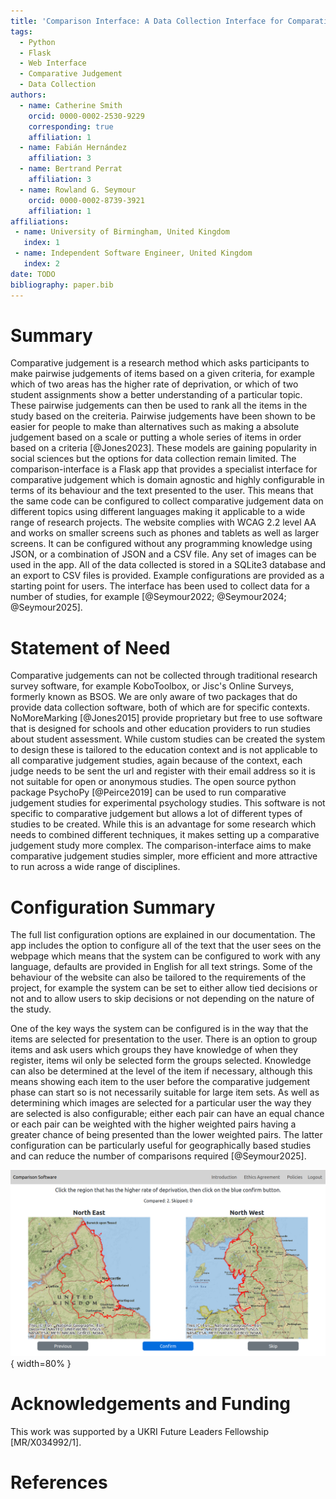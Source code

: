 ```yaml
---
title: 'Comparison Interface: A Data Collection Interface for Comparative Judgement Studies'
tags:
  - Python
  - Flask
  - Web Interface
  - Comparative Judgement
  - Data Collection
authors:
  - name: Catherine Smith
    orcid: 0000-0002-2530-9229
    corresponding: true 
    affiliation: 1
  - name: Fabián Hernández
    affiliation: 3
  - name: Bertrand Perrat
    affiliation: 3
  - name: Rowland G. Seymour
    orcid: 0000-0002-8739-3921
    affiliation: 1
affiliations:
 - name: University of Birmingham, United Kingdom
   index: 1
 - name: Independent Software Engineer, United Kingdom
   index: 2
date: TODO
bibliography: paper.bib
---
```


# Summary

Comparative judgement is a research method which asks participants to make pairwise judgements of items based on a given criteria, for example which of two areas has the higher rate of deprivation, or which of two student assignments show a better understanding of a particular topic. These pairwise judgements can then be used to rank all the items in the study based on the creiteria. Pairwise judgements have been shown to be easier for people to make than alternatives such as making a absolute judgement based on a scale or putting a whole series of items in order based on a criteria [@Jones2023]. These models are gaining popularity in social sciences but the options for data collection remain limited. The comparison-interface is a Flask app that provides a specialist interface for comparative judgement which is domain agnostic and highly configurable in terms of its behaviour and the text presented to the user. This means that the same code can be configured to collect comparative judgement data on different topics using different languages making it applicable to a wide range of research projects. The website complies with WCAG 2.2 level AA and works on smaller screens such as phones and tablets as well as larger screens. It can be configured without any programming knowledge using JSON, or a combination of JSON and a CSV file. Any set of images can be used in the app. All of the data collected is stored in a SQLite3 database and an export to CSV files is provided. Example configurations are provided as a starting point for users. The interface has been used to collect data for a number of studies, for example [@Seymour2022; @Seymour2024; @Seymour2025].

# Statement of Need

Comparative judgements can not be collected through traditional research survey software, for example KoboToolbox, or Jisc's Online Surveys, formerly known as BSOS. We are only aware of two packages that do provide data collection software, both of which are for specific contexts. NoMoreMarking [@Jones2015] provide proprietary but free to use software that is designed for schools and other education providers to run studies about student assessment. While custom studies can be created the system to design these is tailored to the education context and is not applicable to all comparative judgement studies, again because of the context, each judge needs to be sent the url and register with their email address so it is not suitable for open or anonymous studies. The open source python package PsychoPy [@Peirce2019] can be used to run comparative judgement studies for experimental psychology studies. This software is not specific to comparative judgement but allows a lot of different types of studies to be created. While this is an advantage for some research which needs to combined different techniques, it makes setting up a comparative judgement study more complex. The comparison-interface aims to make comparative judgement studies simpler, more efficient and more attractive to run across a wide range of disciplines.

 # Configuration Summary

The full list configuration options are explained in our documentation. The app includes the option to configure all of the text that the user sees on the webpage which means that the system can be configured to work with any language, defaults are provided in English for all text strings. Some of the behaviour of the website can also be tailored to the requirements of the project, for example the system can be set to either allow tied decisions or not and to allow users to skip decisions or not depending on the nature of the study.

One of the key ways the system can be configured is in the way that the items are selected for presentation to the user. There is an option to group items and ask users which groups they have knowledge of when they register, items wil only be selected form the groups selected. Knowledge can also be determined at the level of the item if necessary, although this means showing each item to the user before the comparative judgement phase can start so is not necessarily suitable for large item sets. As well as determining which images are selected for a particular user the way they are selected is also configurable; either each pair can have an equal chance or each pair can be weighted with the higher weighted pairs having a greater chance of being presented than the lower weighted pairs. The latter configuration can be particularly useful for geographically based studies and can reduce the number of comparisons required [@Seymour2025]. 

 ![Figure 1: A screenshot of the ranking page from the comparative judgement interface](figures/comparison_interface_screenshot.png){ width=80% }

# Acknowledgements and Funding

This work was supported by a UKRI Future Leaders Fellowship [MR/X034992/1].

# References

